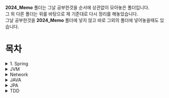 
**2024_Memo** 폴더는 그날 공부한것을 순서에 상관없이 모아놓은 폴더입니다.  
그 외 다른 폴더는 위를 바탕으로 제 기준대로 다시 정리를 해놓았습니다.  
그날 공부한것을 **2024_Memo** 폴더에 넣지 않고 바로 그외의 폴더에 넣어놓을때도 있습니다.  

# 목차

<details>
<summary>1. Spring</summary>


- **Spring IOC**
    - [IOC 1](/Spring/Spring_IOC/IOC.md)
    - [IOC 2](/Spring/Spring_IOC/IOC2.md) **미완성**
    - [팩토리 빈 vs 빈 팩토리](/Spring/Spring_IOC/팩토리빈vs빈팩토리.md)
    - [Dependency Injection](/Spring/Spring_IOC/DependencyInjection.md)
    - [Instantiation Bean](/Spring/Spring_IOC/Instantiation_Bean.md)
- **AopAllience**
    - [델리게이트 정리](/Spring/AopAllience/델리게이트%20정리.md)
    - [동적 바인딩과 정적 바인딩](/Spring/AopAllience/동적바인딩%20과%20정적바인딩.md)
    - **SpringAop**
        - [Aop1](/Spring/AopAllience/SpringAop/Aop1.md)
        - [Aop2](/Spring/AopAllience/SpringAop/Aop2.md)
        - [Introduction](/Spring/AopAllience/SpringAop/Introduction.md)  
        - [Spring AOP에서의 프록시 메커니즘](/Spring/AopAllience/SpringAop/Spring%20AOP에서의%20프록시%20메커니즘.md)
    - **Aspectj** 
         > AopAllienc 의 Aspectj 는 Spring 프레임워크를 사용하지 않아도 독립적으로 사용할 수 있지만, 스프링의 빈으로 AspectJ 애스펙트(Aspect)를 관리할 수 있어서 Spring part 에 함께 작성했습니다.  
        - [Pointcut_And_methodmatches](/Spring/AopAllience/Aspectj/Pointcut_And_methodmatches.md)
        - [AspectJ Support1](Spring/AopAllience/Aspectj/AspectJ%20Support1.md)
        - [AspectJ Support2(Declaring Advice, Introductions1)](Spring/AopAllience/Aspectj/AspectJ%20Support2(Declaring%20Advice,%20Introductions1).md)
        - [AspectJ Support3](/Spring/AopAllience/Aspectj/AspectJ%20Support3.md)
        - [ProceedingJoinPoint](Spring/AopAllience/Aspectj/ProceedingJoinPoint.md)
        - [Spring AOP 및 AspectJ에서 다양한 포인트컷 표현식](Spring/AopAllience/Aspectj/Spring%20AOP%20및%20AspectJ에서%20다양한%20포인트컷%20표현식.md)
        - [Spring AOP와 AspectJ의 proceed() 메서드 동작 차이와 호환성 고려사항](Spring/AopAllience/Aspectj/Spring%20AOP와%20AspectJ의%20proceed()%20메서드%20동작%20차이와%20호환성%20고려사항.md)
        - [target vs within](Spring/AopAllience/Aspectj/target%20vs%20within.md)
      

    - **Java Dynamin Classes**
        - [Criteria_For_The_ProxyTargetClass](/Spring/AopAllience/JavaDynamicProxyClasses/Criteria_For_The_ProxyTargetClass.md)
        - [InvocationHandler](/Spring/AopAllience/JavaDynamicProxyClasses/InvocationHandler.md)
        - [JavaDynamicProxy](/Spring/AopAllience/JavaDynamicProxyClasses/JavaDynamicProxy.md)
        - [Serialization AND Methods Duplicated in Multiple Proxy Interfaces](/Spring/AopAllience/JavaDynamicProxyClasses/Serialization%20AND%20Methods%20Duplicated%20in%20Multiple%20Proxy%20Interfaces.md)        
        - [클래스 로딩과 관련된 제약조건](/Spring/AopAllience/JavaDynamicProxyClasses/클래스%20로딩과%20관련된%20제약조건.md)
- **Data Access**
    - [Transaction](./Spring/Data%20Access/Transaction.md)


</details>

<details>
<summary>JVM</summary>

  - [Java Instrumentation API](/JVM/Java%20Instrumentation%20API.md)
  - [Java Agent](/JVM/Java%20Agent.md)
  - [Instrumentation API와AspectJ](/JVM/Instrumentation%20API와AspectJ.md)
  - [Spring instrument library](/jvm/Spring%20instrument%20library.md)
</details>

<details>
<summary>Network</summary>

- [OSI 7계층](./Network/1.OSI%207계층.md)
- [TCP/IP](./Network/TCP,IP.md)
- [TCP 프로토콜](./Network/TCP%20Protocol.md)
- [Rx버퍼와 Tx버퍼](./Network/Rx%20버퍼와%20Tx%20버퍼.md)  
**Tip**
    - [소켓 프로그래밍 코드분석](./Network/Tip/소켓프로그래밍%20코드분석.md)
    - [네트워크 용어들](./Network/Tip/네트워크%20용어들.md) - 계속해서 작성할 예정

</details>


<details>
<summary>JAVA</summary>

- **Refliection** 
    - [Non-reflective vs reflective](/JAVA/Refliection/Non-reflective%20vs%20reflective.md)
    - [reflection(Methods)](/JAVA/Refliection/reflection(Methods).md)

> 리플렉션 파트의 설명은 아직 준비가 되어있지 않습니다 빠르게 완성하겠습니다.

</details> 

<details>

<summary>JPA</summary>

- [1_엔티티와persis](./JPA/1_엔티티와persist.md)
- [2_Persistence Context와 플러시 메커니즘](./JPA/2_Persistence%20Context와%20플러시%20메커니즘.md)
- [3_엔티티%20매핑.md](./JPA/3_엔티티%20매핑.md)
- [4_연관관계 매핑](./JPA/4_연관관계%20매핑.md)
- [5_다대다 매핑과 복합키](./JPA/5_다대다%20매핑과%20복합키.md)
- [6_ N+1 문제](./JPA/N+1%20문제.md)
- [7_QueryDsl](./JPA/7_QueryDsl.md)  
- **Tip**  
    - [즉시로딩vs지연로딩 실행차이](./JPA/Tip/Tip1_즉시로딩vs지연로딩%20실행차이.md)
    - [연관관계 매핑 어노테이션 1](./JPA/Tip/Tip2_JPA%20연관관계%20매핑%20어노테이션1.md)
    - [Persistent Fields vs Persistent Properties](./JPA/Tip/Persistent%20Fields%20vs%20Persistent%20Properties.md)
    - [JPA 어노테이션 2](./JPA/Tip/Tip3_JPA%20%20어노테이션2.md)
    - [엔티티 그래프](./JPA/Tip/Tip4_엔티티%20그래프.md)
</details>


<details>
<summary>TDD</summary>

- [TDD](/TDD/TDD.md)

- **Mockito**
    - [Mockito](/TDD/Mockito/Mockito.md)
    - [Mockito 와 DynamicProxy의 차이](/TDD/Mockito/Mockito%20와%20Dynamic%20Proxy%20차이.md)

</details>
